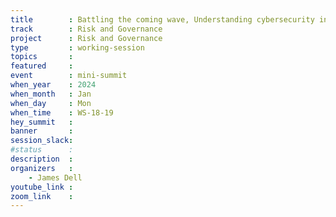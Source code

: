 ```yaml
---
title        : Battling the coming wave, Understanding cybersecurity in 2024
track        : Risk and Governance
project      : Risk and Governance
type         : working-session
topics       :
featured     :
event        : mini-summit
when_year    : 2024
when_month   : Jan
when_day     : Mon
when_time    : WS-18-19
hey_summit   : 
banner       : 
session_slack:
#status      : 
description  :
organizers   :
    - James Dell     
youtube_link : 
zoom_link    : 
---
```

